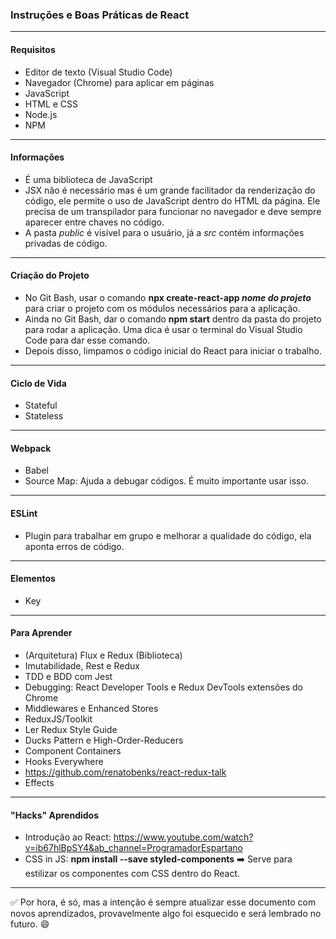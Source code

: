 ### Instruções e Boas Práticas de React

---

#### Requisitos

- Editor de texto (Visual Studio Code)
- Navegador (Chrome) para aplicar em páginas
- JavaScript
- HTML e CSS
- Node.js
- NPM

---

#### Informações

- É uma biblioteca de JavaScript
- JSX não é necessário mas é um grande facilitador da renderização do código, ele permite o uso de JavaScript dentro do HTML da página. Ele precisa de um transpilador para funcionar no navegador e deve sempre aparecer entre chaves no código.
- A pasta *public* é visível para o usuário, já a *src* contém informações privadas de código.

---

#### Criação do Projeto

- No Git Bash, usar o comando **npx create-react-app *nome do projeto*** para criar o projeto com os módulos necessários para a aplicação.
- Ainda no Git Bash, dar o comando **npm start** dentro da pasta do projeto para rodar a aplicação. Uma dica é usar o terminal do Visual Studio Code para dar esse comando.
- Depois disso, limpamos o código inicial do React para iniciar o trabalho.

---

#### Ciclo de Vida

- Stateful
- Stateless

---

#### Webpack

- Babel
- Source Map: Ajuda a debugar códigos. É muito importante usar isso.

---

#### ESLint

- Plugin para trabalhar em grupo e melhorar a qualidade do código, ela aponta erros de código.

---

#### Elementos

- Key

---

#### Para Aprender

- (Arquitetura) Flux e Redux (Biblioteca)
- Imutabilidade, Rest e Redux
- TDD e BDD com Jest
- Debugging: React Developer Tools e Redux DevTools extensões do Chrome
- Middlewares e Enhanced Stores
- ReduxJS/Toolkit
- Ler Redux Style Guide
- Ducks Pattern e High-Order-Reducers
- Component Containers
- Hooks Everywhere
- https://github.com/renatobenks/react-redux-talk
- Effects

---

#### "Hacks" Aprendidos

- Introdução ao React: https://www.youtube.com/watch?v=ib67hlBpSY4&ab_channel=ProgramadorEspartano
- CSS in JS: **npm install --save styled-components** :arrow_right: Serve para estilizar os componentes com CSS dentro do React.


---

:white_check_mark: Por hora, é só, mas a intenção é sempre atualizar esse documento com novos aprendizados, provavelmente algo foi esquecido e será lembrado no futuro. :smile: